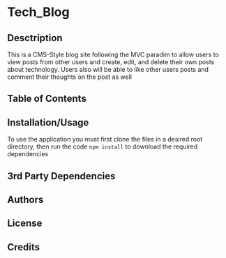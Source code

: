 # Tech_Blog

## Desctription
This is a CMS-Style blog site following the MVC paradim to allow users to view posts from other users and create, edit, and delete their own posts about technology. Users also will be able to like other users posts and comment their thoughts on the post as well

## Table of Contents

## Installation/Usage
To use the application you must first clone the files in a desired root directory, then run the code `npm install` to download the required dependencies 

## 3rd Party Dependencies

## Authors

## License

## Credits